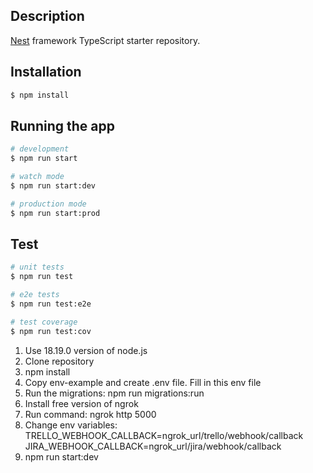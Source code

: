 ## Description

[Nest](https://github.com/nestjs/nest) framework TypeScript starter repository.

## Installation

```bash
$ npm install
```

## Running the app

```bash
# development
$ npm run start

# watch mode
$ npm run start:dev

# production mode
$ npm run start:prod
```

## Test

```bash
# unit tests
$ npm run test

# e2e tests
$ npm run test:e2e

# test coverage
$ npm run test:cov
```

1. Use 18.19.0 version of node.js
2. Clone repository
3. npm install
4. Copy env-example and create .env file. Fill in this env file
5. Run the migrations: npm run migrations:run
6. Install free version of ngrok
7. Run command: ngrok http 5000
8. Change env variables:
   TRELLO_WEBHOOK_CALLBACK=ngrok_url/trello/webhook/callback
   JIRA_WEBHOOK_CALLBACK=ngrok_url/jira/webhook/callback
9. npm run start:dev
